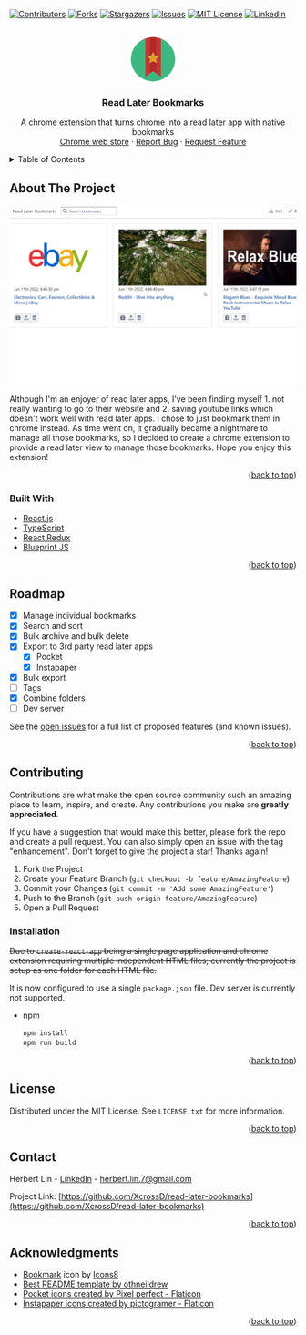 <div id="top"></div>
<!--
*** Thanks for checking out the Best-README-Template. If you have a suggestion
*** that would make this better, please fork the repo and create a pull request
*** or simply open an issue with the tag "enhancement".
*** Don't forget to give the project a star!
*** Thanks again! Now go create something AMAZING! :D
-->



<!-- PROJECT SHIELDS -->
<!--
*** I'm using markdown "reference style" links for readability.
*** Reference links are enclosed in brackets [ ] instead of parentheses ( ).
*** See the bottom of this document for the declaration of the reference variables
*** for contributors-url, forks-url, etc. This is an optional, concise syntax you may use.
*** https://www.markdownguide.org/basic-syntax/#reference-style-links
-->
[![Contributors][contributors-shield]][contributors-url]
[![Forks][forks-shield]][forks-url]
[![Stargazers][stars-shield]][stars-url]
[![Issues][issues-shield]][issues-url]
[![MIT License][license-shield]][license-url]
[![LinkedIn][linkedin-shield]][linkedin-url]


<!-- PROJECT LOGO -->
<br />
<div align="center">
  <a href="https://github.com/othneildrew/Best-README-Template">
    <img src="images/logo.png" alt="Logo" width="80" height="80">
  </a>

  <h3 align="center">Read Later Bookmarks</h3>

  <p align="center">
    A chrome extension that turns chrome into a read later app with native bookmarks
    <!-- <br />
    <a href="https://github.com/othneildrew/Best-README-Template"><strong>Explore the docs »</strong></a>
    <br /> -->
    <br />
    <a href="https://chrome.google.com/webstore/detail/read-later-bookmarks/idbfabodbjebjbhimhgfonhhbjlilffb">Chrome web store</a>
    ·
    <a href="https://github.com/othneildrew/Best-README-Template/issues">Report Bug</a>
    ·
    <a href="https://github.com/othneildrew/Best-README-Template/issues">Request Feature</a>
  </p>
</div>



<!-- TABLE OF CONTENTS -->
<details>
  <summary>Table of Contents</summary>
  <ol>
    <li>
      <a href="#about-the-project">About The Project</a>
      <ul>
        <li><a href="#built-with">Built With</a></li>
      </ul>
    </li>
    <!-- <li>
      <a href="#getting-started">Getting Started</a>
      <ul>
        <li><a href="#prerequisites">Prerequisites</a></li>
        <li><a href="#installation">Installation</a></li>
      </ul>
    </li> -->
    <!-- <li><a href="#usage">Usage</a></li> -->
    <li><a href="#roadmap">Roadmap</a></li>
    <li><a href="#contributing">Contributing</a></li>
    <li><a href="#license">License</a></li>
    <li><a href="#contact">Contact</a></li>
    <li><a href="#acknowledgments">Acknowledgments</a></li>
  </ol>
</details>



<!-- ABOUT THE PROJECT -->
## About The Project

![Read Later Bookmarks Screen Shot][product-screenshot]

Although I'm an enjoyer of read later apps, I've been finding myself 1. not really wanting to go to their website and 2. saving youtube links which doesn't work well with read later apps. I chose to just bookmark them in chrome instead. As time went on, it gradually became a nightmare to manage all those bookmarks, so I decided to create a chrome extension to provide a read later view to manage those bookmarks.
Hope you enjoy this extension!

<p align="right">(<a href="#top">back to top</a>)</p>



### Built With

* [React.js](https://reactjs.org/)
* [TypeScript](https://www.typescriptlang.org/)
* [React Redux](https://react-redux.js.org/)
* [Blueprint JS](https://blueprintjs.com/)

<p align="right">(<a href="#top">back to top</a>)</p>



<!-- GETTING STARTED -->
<!-- ## Getting Started

This is an example of how you may give instructions on setting up your project locally.
To get a local copy up and running follow these simple example steps.

### Prerequisites

This is an example of how to list things you need to use the software and how to install them.
* npm
  ```sh
  npm install npm@latest -g
  ```

### Installation

_Below is an example of how you can instruct your audience on installing and setting up your app. This template doesn't rely on any external dependencies or services._

1. Get a free API Key at [https://example.com](https://example.com)
2. Clone the repo
   ```sh
   git clone https://github.com/your_username_/Project-Name.git
   ```
3. Install NPM packages
   ```sh
   npm install
   ```
4. Enter your API in `config.js`
   ```js
   const API_KEY = 'ENTER YOUR API';
   ```

<p align="right">(<a href="#top">back to top</a>)</p> -->



<!-- USAGE EXAMPLES -->
<!-- ## Usage

Use this space to show useful examples of how a project can be used. Additional screenshots, code examples and demos work well in this space. You may also link to more resources.

_For more examples, please refer to the [Documentation](https://example.com)_

<p align="right">(<a href="#top">back to top</a>)</p> -->



<!-- ROADMAP -->
## Roadmap

- [x] Manage individual bookmarks
- [x] Search and sort
- [x] Bulk archive and bulk delete
- [x] Export to 3rd party read later apps
    - [x] Pocket
    - [x] Instapaper
- [x] Bulk export
- [ ] Tags
- [x] Combine folders
- [ ] Dev server

See the [open issues](https://github.com/othneildrew/Best-README-Template/issues) for a full list of proposed features (and known issues).

<p align="right">(<a href="#top">back to top</a>)</p>



<!-- CONTRIBUTING -->
## Contributing

Contributions are what make the open source community such an amazing place to learn, inspire, and create. Any contributions you make are **greatly appreciated**.

If you have a suggestion that would make this better, please fork the repo and create a pull request. You can also simply open an issue with the tag "enhancement".
Don't forget to give the project a star! Thanks again!

1. Fork the Project
2. Create your Feature Branch (`git checkout -b feature/AmazingFeature`)
3. Commit your Changes (`git commit -m 'Add some AmazingFeature'`)
4. Push to the Branch (`git push origin feature/AmazingFeature`)
5. Open a Pull Request

### Installation

~~Due to `create-react-app` being a single page application and chrome extension requiring multiple independent HTML files, currently the project is setup as one folder for each HTML file.~~

It is now configured to use a single `package.json` file. Dev server is currently not supported.

* npm
  ```sh
  npm install
  npm run build
  ```

<p align="right">(<a href="#top">back to top</a>)</p>



<!-- LICENSE -->
## License

Distributed under the MIT License. See `LICENSE.txt` for more information.

<p align="right">(<a href="#top">back to top</a>)</p>



<!-- CONTACT -->
## Contact

Herbert Lin - [LinkedIn](https://www.linkedin.com/in/herbert-lin-28240446/) - herbert.lin.7@gmail.com

Project Link: [https://github.com/XcrossD/read-later-bookmarks](https://github.com/XcrossD/read-later-bookmarks)

<p align="right">(<a href="#top">back to top</a>)</p>



<!-- ACKNOWLEDGMENTS -->
## Acknowledgments

* <a target="_blank" href="https://icons8.com/icon/80310/bookmark">Bookmark</a> icon by <a target="_blank" href="https://icons8.com">Icons8</a>
* [Best README template by othneildrew](https://github.com/othneildrew/Best-README-Template)
* <a href="https://www.flaticon.com/free-icons/pocket" title="pocket icons">Pocket icons created by Pixel perfect - Flaticon</a>
* <a href="https://www.flaticon.com/free-icons/instapaper" title="instapaper icons">Instapaper icons created by pictogramer - Flaticon</a>
<p align="right">(<a href="#top">back to top</a>)</p>



<!-- MARKDOWN LINKS & IMAGES -->
<!-- https://www.markdownguide.org/basic-syntax/#reference-style-links -->
[contributors-shield]: https://img.shields.io/github/contributors/XcrossD/read-later-bookmarks.svg?style=for-the-badge
[contributors-url]: https://github.com/XcrossD/read-later-bookmarks/graphs/contributors
[forks-shield]: https://img.shields.io/github/forks/XcrossD/read-later-bookmarks.svg?style=for-the-badge
[forks-url]: https://github.com/XcrossD/read-later-bookmarks/network/members
[stars-shield]: https://img.shields.io/github/stars/XcrossD/read-later-bookmarks.svg?style=for-the-badge
[stars-url]: https://github.com/XcrossD/read-later-bookmarks/stargazers
[issues-shield]: https://img.shields.io/github/issues/XcrossD/read-later-bookmarks.svg?style=for-the-badge
[issues-url]: https://github.com/XcrossD/read-later-bookmarks/issues
[license-shield]: https://img.shields.io/github/license/XcrossD/read-later-bookmarks.svg?style=for-the-badge
[license-url]: https://github.com/XcrossD/read-later-bookmarks/blob/master/LICENSE.txt
[linkedin-shield]: https://img.shields.io/badge/-LinkedIn-black.svg?style=for-the-badge&logo=linkedin&colorB=555
[linkedin-url]: https://www.linkedin.com/in/herbert-lin-28240446/
[product-screenshot]: images/screenshot.png
